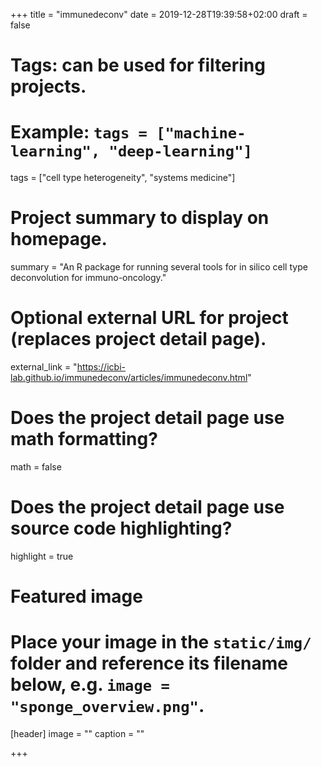 +++
title = "immunedeconv"
date = 2019-12-28T19:39:58+02:00
draft = false

# Tags: can be used for filtering projects.
# Example: `tags = ["machine-learning", "deep-learning"]`
tags = ["cell type heterogeneity", "systems medicine"]

# Project summary to display on homepage.
summary = "An R package for running several tools for in silico cell type deconvolution for immuno-oncology."


# Optional external URL for project (replaces project detail page).
external_link = "https://icbi-lab.github.io/immunedeconv/articles/immunedeconv.html"

# Does the project detail page use math formatting?
math = false

# Does the project detail page use source code highlighting?
highlight = true

# Featured image
# Place your image in the `static/img/` folder and reference its filename below, e.g. `image = "sponge_overview.png"`.
[header]
image = ""
caption = ""

+++
